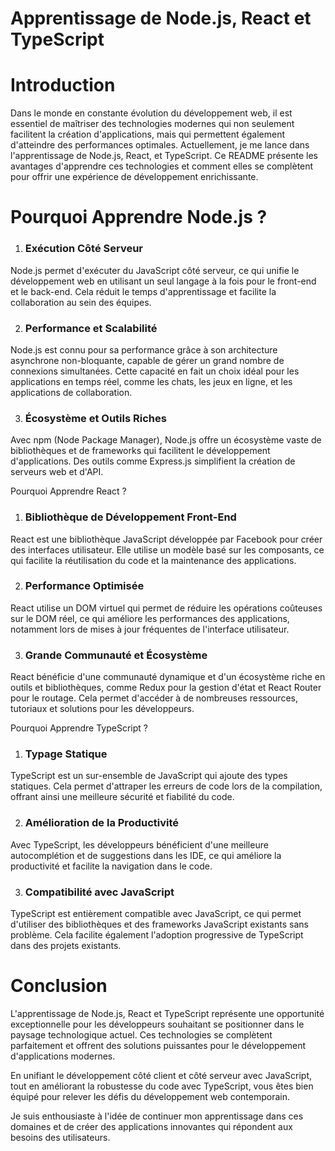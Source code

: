 # Apprentissage de Node.js, React et TypeScript
# Introduction
Dans le monde en constante évolution du développement web, il est essentiel de maîtriser des technologies modernes qui non seulement facilitent la création d'applications, mais qui permettent également d'atteindre des performances optimales. Actuellement, je me lance dans l'apprentissage de Node.js, React, et TypeScript. Ce README présente les avantages d'apprendre ces technologies et comment elles se complètent pour offrir une expérience de développement enrichissante.

# Pourquoi Apprendre Node.js ?
1. ### Exécution Côté Serveur
Node.js permet d'exécuter du JavaScript côté serveur, ce qui unifie le développement web en utilisant un seul langage à la fois pour le front-end et le back-end. Cela réduit le temps d'apprentissage et facilite la collaboration au sein des équipes.

2. ### Performance et Scalabilité
Node.js est connu pour sa performance grâce à son architecture asynchrone non-bloquante, capable de gérer un grand nombre de connexions simultanées. Cette capacité en fait un choix idéal pour les applications en temps réel, comme les chats, les jeux en ligne, et les applications de collaboration.

3. ### Écosystème et Outils Riches
Avec npm (Node Package Manager), Node.js offre un écosystème vaste de bibliothèques et de frameworks qui facilitent le développement d'applications. Des outils comme Express.js simplifient la création de serveurs web et d'API.

Pourquoi Apprendre React ?
1. ### Bibliothèque de Développement Front-End
React est une bibliothèque JavaScript développée par Facebook pour créer des interfaces utilisateur. Elle utilise un modèle basé sur les composants, ce qui facilite la réutilisation du code et la maintenance des applications.

2. ### Performance Optimisée
React utilise un DOM virtuel qui permet de réduire les opérations coûteuses sur le DOM réel, ce qui améliore les performances des applications, notamment lors de mises à jour fréquentes de l'interface utilisateur.

3. ### Grande Communauté et Écosystème
React bénéficie d'une communauté dynamique et d'un écosystème riche en outils et bibliothèques, comme Redux pour la gestion d'état et React Router pour le routage. Cela permet d'accéder à de nombreuses ressources, tutoriaux et solutions pour les développeurs.

Pourquoi Apprendre TypeScript ?
1. ### Typage Statique
TypeScript est un sur-ensemble de JavaScript qui ajoute des types statiques. Cela permet d'attraper les erreurs de code lors de la compilation, offrant ainsi une meilleure sécurité et fiabilité du code.

2. ### Amélioration de la Productivité
Avec TypeScript, les développeurs bénéficient d'une meilleure autocomplétion et de suggestions dans les IDE, ce qui améliore la productivité et facilite la navigation dans le code.

3. ### Compatibilité avec JavaScript
TypeScript est entièrement compatible avec JavaScript, ce qui permet d'utiliser des bibliothèques et des frameworks JavaScript existants sans problème. Cela facilite également l'adoption progressive de TypeScript dans des projets existants.

# Conclusion
L'apprentissage de Node.js, React et TypeScript représente une opportunité exceptionnelle pour les développeurs souhaitant se positionner dans le paysage technologique actuel. Ces technologies se complètent parfaitement et offrent des solutions puissantes pour le développement d'applications modernes.

En unifiant le développement côté client et côté serveur avec JavaScript, tout en améliorant la robustesse du code avec TypeScript, vous êtes bien équipé pour relever les défis du développement web contemporain.

Je suis enthousiaste à l'idée de continuer mon apprentissage dans ces domaines et de créer des applications innovantes qui répondent aux besoins des utilisateurs.